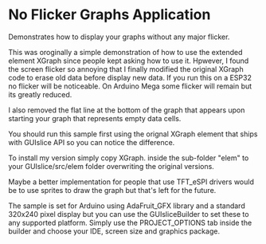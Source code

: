 
# No Flicker Graphs Application

Demonstrates how to display your graphs without any major flicker.

<p>
This was oroginally a simple demonstration of how to use the extended element
XGraph since people kept asking how to use it.  Hpwever, I found the screen flicker
so annoying that I finally modified the original XGraph code to erase old data 
before display new data. If you run this on a ESP32 no flicker will be noticeable. 
On Arduino Mega some flicker will remain but its greatly reduced. 
</p>

<p>
I also removed the flat line at the bottom of the graph that appears 
upon starting your graph that represents empty data cells.
</p>

<p>
You should run this sample first using the orignal XGraph element that ships
with GUIslice API so you can notice the difference. 
</p>

<p>
To install my version simply copy XGraph.<c h> inside the sub-folder "elem" 
to your GUIslice/src/elem folder overwriting the original versions. 
</p>

<p>
Maybe a better implementation for people that use TFT_eSPI drivers 
would be to use sprites to draw the graph but that's left for the future.
</p>

<p>
The sample is set for Arduino using AdaFruit_GFX library and a standard
320x240 pixel display but you can use the GUIsliceBuilder to set these
to any supported platform. Simply use the PROJECT_OPTIONS tab inside 
the builder and choose your IDE, screen size and graphics package.
</p> 
